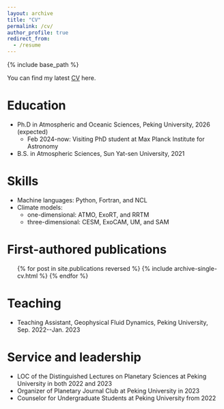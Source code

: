 ```yaml
---
layout: archive
title: "CV"
permalink: /cv/
author_profile: true
redirect_from:
  - /resume
---
```


{% include base_path %}

You can find my latest [CV](https://drive.google.com/file/d/1lslbAV_dxjKxO4MgHkVifc7P9OSnvbDw/view?usp=sharing) here.

Education
======
* Ph.D in Atmospheric and Oceanic Sciences, Peking University, 2026 (expected)
  * Feb 2024-now: Visiting PhD student at Max Planck Institute for Astronomy
* B.S. in Atmospheric Sciences, Sun Yat-sen University, 2021

  
Skills
======
* Machine languages: Python, Fortran, and NCL
* Climate models: 
  * one-dimensional: ATMO, ExoRT, and RRTM
  * three-dimensional: CESM, ExoCAM, UM, and SAM

First-authored publications
======
  <ul>{% for post in site.publications reversed %}
    {% include archive-single-cv.html %}
  {% endfor %}</ul>

Teaching
======
* Teaching Assistant, Geophysical Fluid Dynamics, Peking University, Sep. 2022--Jan. 2023 


Service and leadership
======
* LOC of the Distinguished Lectures on Planetary Sciences at Peking University in both 2022 and 2023
* Organizer of Planetary Journal Club at Peking University in 2023
* Counselor for Undergraduate Students at Peking University from 2022
